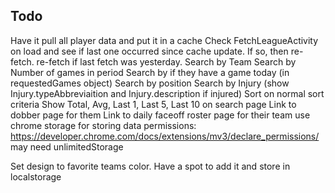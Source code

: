 


## Todo
  Have it pull all player data and put it in a cache
    Check FetchLeagueActivity on load and see if last one occurred since cache update. If so, then re-fetch.
    re-fetch if last fetch was yesterday.
  Search by Team
  Search by Number of games in period
  Search by if they have a game today (in requestedGames object)
  Search by position
  Search by Injury (show Injury.typeAbbreviaition and Injury.description if injured)
  Sort on normal sort criteria
  Show Total, Avg, Last 1, Last 5, Last 10 on search page
  Link to dobber page for them
  Link to daily faceoff roster page for their team
  use chrome storage for storing data
    permissions: https://developer.chrome.com/docs/extensions/mv3/declare_permissions/
    may need unlimitedStorage

  Set design to favorite teams color. Have a spot to add it and store in localstorage